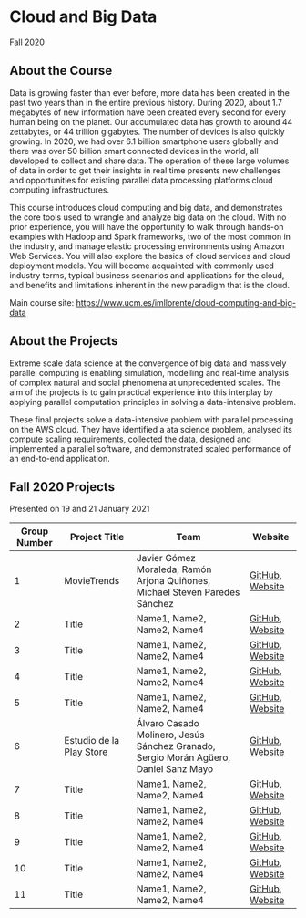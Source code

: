 # Cloud and Big Data
Fall 2020

## About the Course

Data is growing faster than ever before, more data has been created in the past two years than in the entire previous history. During 2020, about 1.7 megabytes of new information have been created every second for every human being on the planet. Our accumulated data has growth to around 44 zettabytes, or 44 trillion gigabytes. The number of devices is also quickly growing. In 2020, we had over 6.1 billion smartphone users globally and there was over 50 billion smart connected devices in the world, all developed to collect and share data. The operation of these large volumes of data in order to get their insights in real time presents new challenges and opportunities for existing parallel data processing platforms cloud computing infrastructures.

This course introduces cloud computing and big data, and demonstrates the core tools used to wrangle and analyze big data on the cloud. With no prior experience, you will have the opportunity to walk through hands-on examples with Hadoop and Spark frameworks, two of the most common in the industry, and manage elastic processing environments using Amazon Web Services. You will also explore the basics of cloud services and cloud deployment models. You will become acquainted with commonly used industry terms, typical business scenarios and applications for the cloud, and benefits and limitations inherent in the new paradigm that is the cloud.

Main course site: https://www.ucm.es/imllorente/cloud-computing-and-big-data

## About the Projects

Extreme scale data science at the convergence of big data and massively parallel computing is enabling simulation, modelling and real-time analysis of complex natural and social phenomena at unprecedented scales. The aim of the projects is to gain practical experience into this interplay by applying parallel computation principles in solving a data-intensive problem.

These final projects solve a data-intensive problem with parallel processing on the AWS cloud. They have identified a ata science problem, analysed its compute scaling requirements, collected the data, designed and implemented a parallel software, and demonstrated scaled performance of an end-to-end application.

## Fall 2020 Projects

Presented on 19 and 21 January 2021

| Group Number | Project Title | Team | Website 
| ------------ | --------- | --------- | -------- | 
|1 | MovieTrends | Javier Gómez Moraleda, Ramón Arjona Quiñones, Michael Steven Paredes Sánchez | [GitHub](https://github.com/ramonarj/Cloud-BigData), [Website](https://ramonarj.github.io/Cloud-BigData/) |
|2 | Title | Name1, Name2, Name2, Name4 | [GitHub](https://github.com), [Website](https://project.com) |
|3 | Title | Name1, Name2, Name2, Name4 | [GitHub](https://github.com), [Website](https://project.com) |
|4 | Title | Name1, Name2, Name2, Name4 | [GitHub](https://github.com), [Website](https://project.com) |
|5 | Title | Name1, Name2, Name2, Name4 | [GitHub](https://github.com), [Website](https://project.com) |
|6 | Estudio de la Play Store | Álvaro Casado Molinero, Jesús Sánchez Granado, Sergio Morán Agüero, Daniel Sanz Mayo| [GitHub](https://github.com/Gupo-06-Cloud-2020-21/Trabajo_Playstore), [Website](https://proyectocloudappstore.wordpress.com/) |
|7 | Title | Name1, Name2, Name2, Name4 | [GitHub](https://github.com), [Website](https://project.com) |
|8 | Title | Name1, Name2, Name2, Name4 | [GitHub](https://github.com), [Website](https://project.com) |
|9 | Title | Name1, Name2, Name2, Name4 | [GitHub](https://github.com), [Website](https://project.com) |
|10 | Title | Name1, Name2, Name2, Name4 | [GitHub](https://github.com), [Website](https://project.com) |
|11 | Title | Name1, Name2, Name2, Name4 | [GitHub](https://github.com), [Website](https://project.com) |
